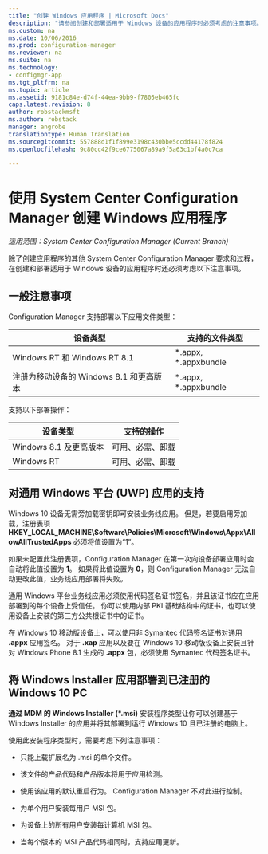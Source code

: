```yaml
---
title: "创建 Windows 应用程序 | Microsoft Docs"
description: "请参阅创建和部署适用于 Windows 设备的应用程序时必须考虑的注意事项。"
ms.custom: na
ms.date: 10/06/2016
ms.prod: configuration-manager
ms.reviewer: na
ms.suite: na
ms.technology:
- configmgr-app
ms.tgt_pltfrm: na
ms.topic: article
ms.assetid: 9181c84e-d74f-44ea-9bb9-f7805eb465fc
caps.latest.revision: 8
author: robstackmsft
ms.author: robstack
manager: angrobe
translationtype: Human Translation
ms.sourcegitcommit: 557888d1f1f899e3198c430bbe5ccdd44178f824
ms.openlocfilehash: 9c80cc42f9ce6775067a89a9f5a63c1bf4a0c7ca

---
```

# <a name="create-windows-applications-with-system-center-configuration-manager"></a>使用 System Center Configuration Manager 创建 Windows 应用程序

*适用范围：System Center Configuration Manager (Current Branch)*

除了创建应用程序的其他 System Center Configuration Manager 要求和过程，在创建和部署适用于 Windows 设备的应用程序时还必须考虑以下注意事项。  

## <a name="general-considerations"></a>一般注意事项  
 Configuration Manager 支持部署以下应用文件类型：  

|设备类型|支持的文件类型|  
|-----------------|---------------------|  
|Windows RT 和 Windows RT 8.1|*.appx, \*.appxbundle|  
|注册为移动设备的 Windows 8.1 和更高版本|*.appx, \*.appxbundle|  

 支持以下部署操作：  

|设备类型|支持的操作|  
|-----------------|-----------------------|  
|Windows 8.1 及更高版本|可用、必需、卸载|  
|Windows RT|可用、必需、卸载|  

## <a name="support-for-universal-windows-platform-uwp-apps"></a>对通用 Windows 平台 (UWP) 应用的支持  
 Windows 10 设备无需旁加载密钥即可安装业务线应用。 但是，若要启用旁加载，注册表项 **HKEY_LOCAL_MACHINE\Software\Policies\Microsoft\Windows\Appx\AllowAllTrustedApps** 必须将值设置为“1”。  

 如果未配置此注册表项，Configuration Manager 在第一次向设备部署应用时会自动将此值设置为 **1**。 如果将此值设置为 **0**，则 Configuration Manager 无法自动更改此值，业务线应用部署将失败。  

 通用 Windows 平台业务线应用必须使用代码签名证书签名，并且该证书应在应用部署到的每个设备上受信任。 你可以使用内部 PKI 基础结构中的证书，也可以使用设备上安装的第三方公共根证书中的证书。  

 在 Windows 10 移动版设备上，可以使用非 Symantec 代码签名证书对通用 **.appx** 应用签名。 对于 **.xap** 应用以及要在 Windows 10 移动版设备上安装且针对 Windows Phone 8.1 生成的 **.appx** 包，必须使用 Symantec 代码签名证书。  

## <a name="deploy-windows-installer-apps-to-enrolled-windows-10-pcs"></a>将 Windows Installer 应用部署到已注册的 Windows 10 PC  
 **通过 MDM 的 Windows Installer (\*.msi)** 安装程序类型让你可以创建基于 Windows Installer 的应用并将其部署到运行 Windows 10 且已注册的电脑上。  

 使用此安装程序类型时，需要考虑下列注意事项：  

-   只能上载扩展名为 .msi 的单个文件。  

-   该文件的产品代码和产品版本将用于应用检测。  

-   使用该应用的默认重启行为。 Configuration Manager 不对此进行控制。  

-   为单个用户安装每用户 MSI 包。  

-   为设备上的所有用户安装每计算机 MSI 包。  

-   当每个版本的 MSI 产品代码相同时，支持应用更新。  



<!--HONumber=Dec16_HO3-->


